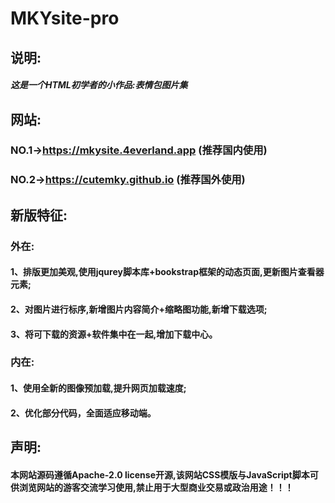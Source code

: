 # MKYsite-pro
## 说明:
##### 这是一个HTML初学者的小作品:表情包图片集
## 网站:
### NO.1->https://mkysite.4everland.app (推荐国内使用)
### NO.2->https://cutemky.github.io (推荐国外使用)
## 新版特征:
### 外在:
#### 1、排版更加美观,使用jqurey脚本库+bookstrap框架的动态页面,更新图片查看器元素;
#### 2、对图片进行标序,新增图片内容简介+缩略图功能,新增下载选项;
#### 3、将可下载的资源+软件集中在一起,增加下载中心。
### 内在:
#### 1、使用全新的图像预加载,提升网页加载速度;
#### 2、优化部分代码，全面适应移动端。
## 声明:
#### 本网站源码遵循Apache-2.0 license开源,该网站CSS模版与JavaScript脚本可供浏览网站的游客交流学习使用,禁止用于大型商业交易或政治用途！！！
